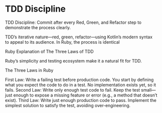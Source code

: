 # TDD Discipline

TDD Discipline: Commit after every Red, Green, and Refactor step to demonstrate the process clearly.

TDD’s iterative nature—red, green, refactor—using Kotlin’s modern syntax to appeal to its audience.
In Ruby, the process is identical

Ruby Explanation of The Three Laws of TDD

Ruby’s simplicity and testing ecosystem make it a natural fit for TDD.

The Three Laws in Ruby

First Law:
            Write a failing test before production code.
            You start by defining what you expect the code to do in a test.
            No implementation exists yet, so it fails.
Second Law:
            Write only enough test code to fail.
            Keep the test small—just enough to expose a missing feature or error (e.g., a method that doesn’t exist).
Third Law:
            Write just enough production code to pass.
            Implement the simplest solution to satisfy the test, avoiding over-engineering.
